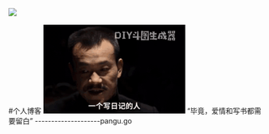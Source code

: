 [![](https://img.shields.io/badge/made_with-%E2%9D%A4-ff69b4.svg)](https://shukangzhang.com)

#个人博客
![正经人谁写日记啊](/images//%E6%AD%A3%E7%BB%8F%E4%BA%BA%E8%B0%81%E5%86%99%E6%97%A5%E8%AE%B0.gif)
“毕竟，爱情和写书都需要留白”   --------------------pangu.go